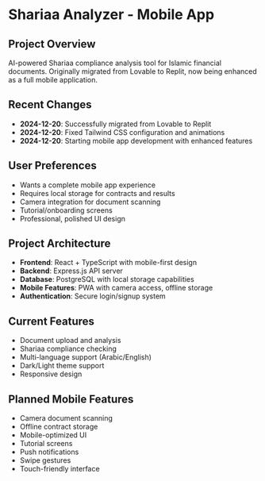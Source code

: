 # Shariaa Analyzer - Mobile App

## Project Overview
AI-powered Shariaa compliance analysis tool for Islamic financial documents. Originally migrated from Lovable to Replit, now being enhanced as a full mobile application.

## Recent Changes
- **2024-12-20**: Successfully migrated from Lovable to Replit
- **2024-12-20**: Fixed Tailwind CSS configuration and animations
- **2024-12-20**: Starting mobile app development with enhanced features

## User Preferences
- Wants a complete mobile app experience
- Requires local storage for contracts and results
- Camera integration for document scanning
- Tutorial/onboarding screens
- Professional, polished UI design

## Project Architecture
- **Frontend**: React + TypeScript with mobile-first design
- **Backend**: Express.js API server
- **Database**: PostgreSQL with local storage capabilities
- **Mobile Features**: PWA with camera access, offline storage
- **Authentication**: Secure login/signup system

## Current Features
- Document upload and analysis
- Shariaa compliance checking
- Multi-language support (Arabic/English)
- Dark/Light theme support
- Responsive design

## Planned Mobile Features
- Camera document scanning
- Offline contract storage
- Mobile-optimized UI
- Tutorial screens
- Push notifications
- Swipe gestures
- Touch-friendly interface